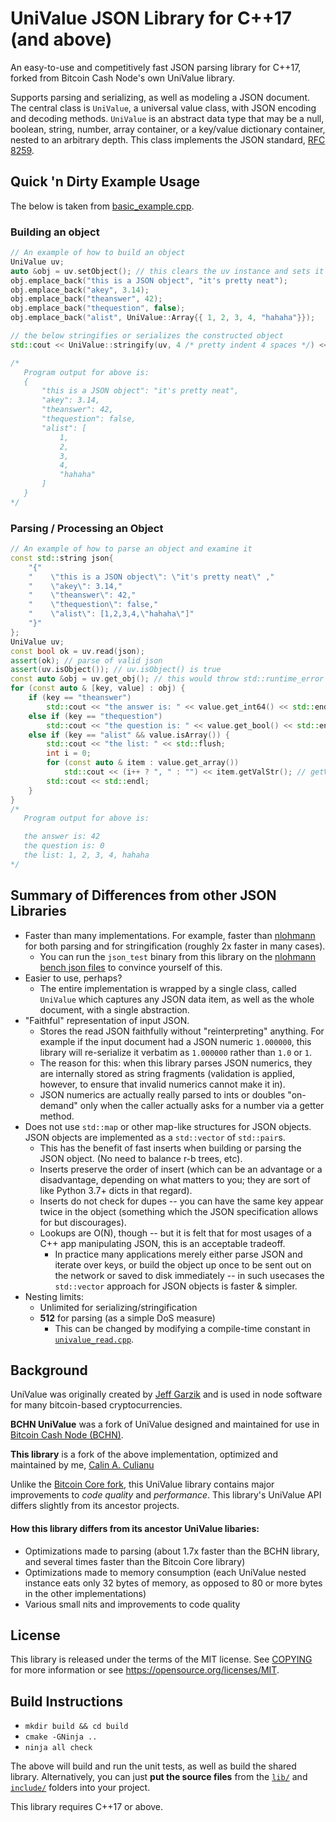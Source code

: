 # UniValue JSON Library for C++17 (and above)

An easy-to-use and competitively fast JSON parsing library for C++17, forked from Bitcoin Cash Node's own UniValue library.

Supports parsing and serializing, as well as modeling a JSON document.  The central class is `UniValue`, a universal value class, with JSON encoding and decoding methods. `UniValue` is an abstract data type that may be a null, boolean, string, number, array container, or a key/value dictionary container, nested to an arbitrary depth. This class implements  the JSON standard, [RFC 8259](https://tools.ietf.org/html/rfc8259).

## Quick 'n Dirty Example Usage

The below is taken from [basic_example.cpp](examples/basic_example.cpp).

### Building an object
```c++
// An example of how to build an object
UniValue uv;
auto &obj = uv.setObject(); // this clears the uv instance and sets it to type VOBJ, returning a reference to the underlying Object
obj.emplace_back("this is a JSON object", "it's pretty neat");
obj.emplace_back("akey", 3.14);
obj.emplace_back("theanswer", 42);
obj.emplace_back("thequestion", false);
obj.emplace_back("alist", UniValue::Array{{ 1, 2, 3, 4, "hahaha"}});

// the below stringifies or serializes the constructed object
std::cout << UniValue::stringify(uv, 4 /* pretty indent 4 spaces */) << std::endl;

/*
   Program output for above is:
   {
       "this is a JSON object": "it's pretty neat",
       "akey": 3.14,
       "theanswer": 42,
       "thequestion": false,
       "alist": [
           1,
           2,
           3,
           4,
           "hahaha"
       ]
   }
*/
```

### Parsing / Processing an Object

```c++
// An example of how to parse an object and examine it
const std::string json{
    "{"
    "    \"this is a JSON object\": \"it's pretty neat\" ,"
    "    \"akey\": 3.14,"
    "    \"theanswer\": 42,"
    "    \"thequestion\": false,"
    "    \"alist\": [1,2,3,4,\"hahaha\"]"
    "}"
};
UniValue uv;
const bool ok = uv.read(json);
assert(ok); // parse of valid json
assert(uv.isObject()); // uv.isObject() is true
const auto &obj = uv.get_obj(); // this would throw std::runtime_error if !uv.isObject()
for (const auto & [key, value] : obj) {
    if (key == "theanswer")
        std::cout << "the answer is: " << value.get_int64() << std::endl; // throws if the value is not numeric
    else if (key == "thequestion")
        std::cout << "the question is: " << value.get_bool() << std::endl; // throws if value is not boolean
    else if (key == "alist" && value.isArray()) {
        std::cout << "the list: " << std::flush;
        int i = 0;
        for (const auto & item : value.get_array())
            std::cout << (i++ ? ", " : "") << item.getValStr(); // getValStr() returns the contents of either a numeric or a string
        std::cout << std::endl;
    }
}
/*
   Program output for above is:

   the answer is: 42
   the question is: 0
   the list: 1, 2, 3, 4, hahaha
*/
```

## Summary of Differences from other JSON Libraries

- Faster than many implementations.  For example, faster than [nlohmann](https://github.com/nlohmann/json) for both parsing and for stringification (roughly 2x faster in many cases).
  - You can run the `json_test` binary from this library on the [nlohmann bench json files](https://github.com/nlohmann/json_test_data) to convince yourself of this.
- Easier to use, perhaps?
  - The entire implementation is wrapped by a single class, called `UniValue` which captures any JSON data item, as well as the whole document, with a single abstraction.
- "Faithful" representation of input JSON.
  - Stores the read JSON faithfully without "reinterpreting" anything.  For example if the input document had a JSON numeric `1.000000`, this library will re-serialize it verbatim as `1.000000` rather than `1.0` or `1`.
   - The reason for this: when this library parses JSON numerics, they are internally stored as string fragments (validation is applied, however, to ensure that invalid numerics cannot make it in).
   - JSON numerics are actually really parsed to ints or doubles "on-demand" only when the caller actually asks for a number via a getter method.
- Does not use `std::map` or other map-like structures for JSON objects.  JSON objects are implemented as a `std::vector` of `std::pair`s.
   - This has the benefit of fast inserts when building or parsing the JSON object. (No need to balance r-b trees, etc).
   - Inserts preserve the order of insert (which can be an advantage  or a disadvantage, depending on what matters to you; they are sort of like Python 3.7+ dicts in that regard).
   - Inserts do not check for dupes -- you can have the same key appear twice in the object (something which the JSON specification allows for but discourages).
   - Lookups are O(N), though -- but it is felt that for most usages of a C++ app manipulating JSON, this is an acceptable tradeoff.
     - In practice many applications merely either parse JSON and iterate over keys, or build the object up once to be sent out on the network or saved to disk immediately -- in such usecases the `std::vector` approach for JSON objects is faster & simpler.
- Nesting limits:
  - Unlimited for serializing/stringification
  - **512** for parsing (as a simple DoS measure)
    - This can be changed by modifying a compile-time constant in [`univalue_read.cpp`](https://github.com/cculianu/univalue/blob/master/lib/univalue_read.cpp#L31).

## Background

UniValue was originally created by [Jeff Garzik](https://github.com/jgarzik/univalue/) and is used in node software for many bitcoin-based cryptocurrencies.

**BCHN UniValue** was a fork of UniValue designed and maintained for use in [Bitcoin Cash Node (BCHN)](https://bitcoincashnode.org/).

**This library** is a fork of the above implementation, optimized and maintained by me, [Calin A. Culianu](mailto:calin.culianu@gmail.com)

Unlike the [Bitcoin Core fork](https://github.com/bitcoin-core/univalue/), this UniValue library contains major improvements to *code quality* and *performance*. This library's UniValue API differs slightly from its ancestor projects.

#### How this library differs from its ancestor UniValue libaries:

- Optimizations made to parsing (about 1.7x faster than the BCHN library, and several times faster than the Bitcoin Core library)
- Optimizations made to memory consumption (each UniValue nested instance eats only 32 bytes of memory, as opposed to 80 or more bytes in the other implementations)
- Various small nits and improvements to code quality

## License

This library is released under the terms of the MIT license. See [COPYING](COPYING) for more information or see <https://opensource.org/licenses/MIT>.

## Build Instructions

- `mkdir build && cd build`
- `cmake -GNinja ..`
- `ninja all check`

The above will build and run the unit tests, as well as build the shared library. Alternatively, you can just **put the source files** from the [`lib/`](lib) and [`include/`](include) folders into your project.  

This library requires C++17 or above.
